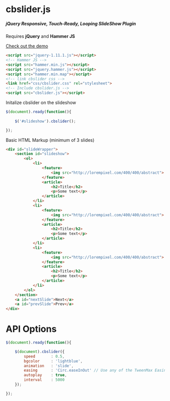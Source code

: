 cbslider.js
========
<h5>jQuery Responsive, Touch-Ready, Looping SlideShow Plugin</h5>


Requires <strong>jQuery</strong> and <strong>Hammer JS</strong>

<a href="http://webdesignstudio.ca/github/cbslider/example.html">Check out the demo</a>

```html
<script src="jquery-1.11.1.js"></script>
<!-- Hammer JS -->
<script src="hammer.min.js"></script>
<script src="jquery.hammer.js"></script>
<script src="hammer.min.map"></script>
<!-- link cbslider css -->
<link href="css/cbslider.css" rel="stylesheet">
<!-- Include cbslider.js -->
<script src="cbslider.js"></script>
```

Initalize cbslider on the slideshow

```javascript
$(document).ready(function(){
	
    $('#slideshow').cbslider();	

});

```
Basic HTML Markup (minimum of 3 slides)

```html
<div id="slideWrapper">
    <section id="slideshow">
        <ol>
            <li>
                <feature>
                    <img src="http://lorempixel.com/400/400/abstract">
                </feature>
                <article>
                    <h2>Title</h2>
                    <p>Some text</p>
                </article>
            </li>
            <li>
                <feature>
                    <img src="http://lorempixel.com/400/400/abstract">
                </feature>
                <article>
                    <h2>Title</h2>
                    <p>Some text</p>
                </article>
            </li>
            <li>
                <feature>
                    <img src="http://lorempixel.com/400/400/abstract">
                </feature>
                <article>
                    <h2>Title</h2>
                    <p>Some text</p>
                </article>
            </li>
        </ol>
    </section>
    <a id="nextSlide">Next</a>
    <a id="prevSlide">Prev</a>
</div>
```


<h1>API Options</h1>

```javascript 
$(document).ready(function(){

	$(document).cbslider({
		speed       : 0.5,
		bgcolor     : 'lightblue',
		animation   : 'slide',
        easing      : 'Circ.easeInOut' // Use any of the TweenMax Easing Properties,
        autoplay    : true,
        interval    : 5000
	});

});
```

